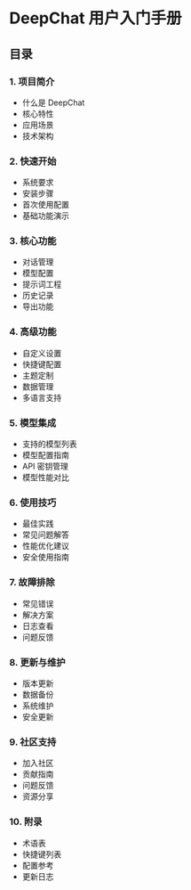 # DeepChat 用户入门手册

## 目录

### 1. 项目简介
- 什么是 DeepChat
- 核心特性
- 应用场景
- 技术架构

### 2. 快速开始
- 系统要求
- 安装步骤
- 首次使用配置
- 基础功能演示

### 3. 核心功能
- 对话管理
- 模型配置
- 提示词工程
- 历史记录
- 导出功能

### 4. 高级功能
- 自定义设置
- 快捷键配置
- 主题定制
- 数据管理
- 多语言支持

### 5. 模型集成
- 支持的模型列表
- 模型配置指南
- API 密钥管理
- 模型性能对比

### 6. 使用技巧
- 最佳实践
- 常见问题解答
- 性能优化建议
- 安全使用指南

### 7. 故障排除
- 常见错误
- 解决方案
- 日志查看
- 问题反馈

### 8. 更新与维护
- 版本更新
- 数据备份
- 系统维护
- 安全更新

### 9. 社区支持
- 加入社区
- 贡献指南
- 问题反馈
- 资源分享

### 10. 附录
- 术语表
- 快捷键列表
- 配置参考
- 更新日志 
